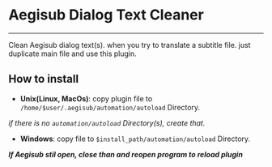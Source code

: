 # Aegisub Dialog Text Cleaner
***
Clean Aegisub dialog text(s). when you try to translate a subtitle file. just duplicate main file and use this plugin.

## How to install
+ **Unix(Linux, MacOs)**: copy plugin file to `/home/$user/.aegisub/automation/autoload` Directory.

 _if there is no `automation/autoload` Directory(s), create that._
+ **Windows**: copy file to `$install_path/automation/autoload` Directory. 

**_If Aegisub stil open, close than and reopen program to reload plugin_**
